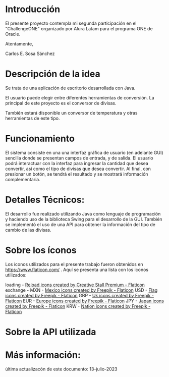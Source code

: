 # Introducción

El presente proyecto contempla mi segunda participación en el "ChallengeONE" organizado por Alura Latam para el programa ONE de Oracle.

Atentamente,

Carlos E. Sosa Sánchez

# Descripción de la idea
Se trata de una aplicación de escritorio desarrollada con Java.

El usuario puede elegir entre diferentes herramientas de conversión. La principal de este proyecto es el conversor de divisas. 

También estará disponible un conversor de temperatura y otras herramientas de este tipo.

# Funcionamiento
El sistema consiste en una una interfaz gráfica de usuario (en adelante GUI) sencilla donde se presentan campos de entrada, y de salida. El usuario podrá interactuar con la interfaz para ingresar la cantidad que desea convertir, así como el tipo de divisas que desea convertir. Al final, con presionar un botón, se tendrá el resultado y se mostrará información complementaria. 

# Detalles Técnicos:
El desarrollo fue realizado utilizando Java como lenguaje de programación y haciendo uso de la biblioteca Swing para el desarrollo de la GUI. También se implementó el uso de una API para obtener la información del tipo de cambio de las divisas.

# Sobre los íconos
Los íconos utilizados para el presente trabajo fueron obtenidos en https://www.flaticon.com/ . Aquí se presenta una lista con los iconos utilizados:

loading - <a href="https://www.flaticon.com/free-icons/reload" title="reload icons">Reload icons created by Creative Stall Premium - Flaticon</a>
exchange - 
MXN - <a href="https://www.flaticon.com/free-icons/mexico" title="mexico icons">Mexico icons created by Freepik - Flaticon</a>
USD - <a href="https://www.flaticon.com/free-icons/flag" title="flag icons">Flag icons created by Freepik - Flaticon</a>
GBP - <a href="https://www.flaticon.com/free-icons/uk" title="uk icons">Uk icons created by Freepik - Flaticon</a>
EUR - <a href="https://www.flaticon.com/free-icons/europe" title="europe icons">Europe icons created by Freepik - Flaticon</a>
JPY - <a href="https://www.flaticon.com/free-icons/japan" title="japan icons">Japan icons created by Freepik - Flaticon</a>
KRW - <a href="https://www.flaticon.com/free-icons/nation" title="nation icons">Nation icons created by Freepik - Flaticon</a>

# Sobre la API utilizada

# Más información:
última actualizacón de este documento: 13-julio-2023